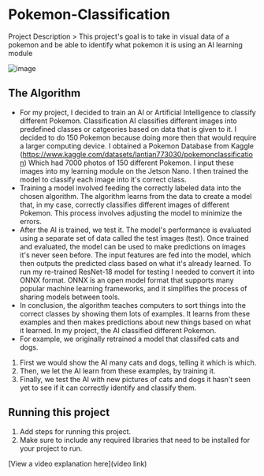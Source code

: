 # Pokemon-Classification

 Project Description >  This project's goal is to take in visual data of a pokemon and be able to identify what pokemon it is using an AI learning module

![image](https://github.com/user-attachments/assets/37195418-dd28-436e-bbc7-ea0301876d9a)

## The Algorithm
- For my project, I decided to train an  AI or Artificial Intelligence to classify different Pokemon. Classification AI classifies different images into predefined classes or catgeories based on data that is given to it. I decided to do 150 Pokemon because doing more then that would require a larger computing device. I obtained a Pokemon Database from Kaggle (https://www.kaggle.com/datasets/lantian773030/pokemonclassification) Which had 7000 photos of 150 different Pokemon. I input these images into my learning module on the Jetson Nano. I then trained the model to classify each image into it's correct class.
- Training a model involved feeding the correctly labeled data into the chosen algorithm. The algorithm learns from the data to create a model that, in my case, correctly classifies different images of different Pokemon. This process involves adjusting the model to minimize the errors.
- After the AI is trained, we test it. The model's performance is evaluated using a separate set of data called the test images (test). Once trained and evaluated, the model can be used to make predictions on images it's never seen before. The input features are fed into the model, which then outputs the predicted class based on what it's already learned. To run my re-trained ResNet-18 model for testing I needed to convert it into ONNX format. ONNX is an open model format that supports many popular machine learning frameworks, and it simplifies the process of sharing models between tools.
- In conclusion, the algorithm teaches computers to sort things into the correct classes by showing them lots of examples. It learns from these examples and then makes predictions about new things based on what it learned. In my project, the AI classified different Pokemon.
- For example, we originally retrained a model that classifed cats and dogs.
1. First we would show the AI many cats and dogs, telling it which is which.
2. Then, we let the AI learn from these examples, by training it.
3. Finally, we test the AI with new pictures of cats and dogs it hasn't seen yet to see if it can correctly identify and classify them.
## Running this project

1. Add steps for running this project.
2. Make sure to include any required libraries that need to be installed for your project to run.

[View a video explanation here](video link)
